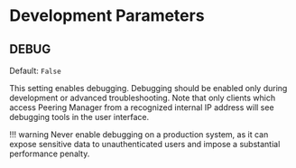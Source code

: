 # Development Parameters

## DEBUG

Default: `False`

This setting enables debugging. Debugging should be enabled only during
development or advanced troubleshooting. Note that only
clients which access Peering Manager from a recognized internal IP address
will see debugging tools in the user interface.

!!! warning
    Never enable debugging on a production system, as it can expose sensitive
    data to unauthenticated users and impose a substantial performance
    penalty.
